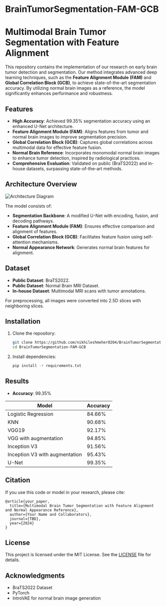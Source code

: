 # BrainTumorSegmentation-FAM-GCB
# Multimodal Brain Tumor Segmentation with Feature Alignment

This repository contains the implementation of our research on early brain tumor detection and segmentation. Our method integrates advanced deep learning techniques, such as the **Feature Alignment Module (FAM)** and **Global Correlation Block (GCB)**, to achieve state-of-the-art segmentation accuracy. By utilizing normal brain images as a reference, the model significantly enhances performance and robustness.

## Features

- **High Accuracy**: Achieved 99.35% segmentation accuracy using an enhanced U-Net architecture.
- **Feature Alignment Module (FAM)**: Aligns features from tumor and normal brain images to improve segmentation precision.
- **Global Correlation Block (GCB)**: Captures global correlations across multimodal data for effective feature fusion.
- **Normal Brain Reference**: Incorporates monomodal normal brain images to enhance tumor detection, inspired by radiological practices.
- **Comprehensive Evaluation**: Validated on public (BraTS2022) and in-house datasets, surpassing state-of-the-art methods.

## Architecture Overview

![Architecture Diagram](path/to/architecture_diagram.png)

The model consists of:
- **Segmentation Backbone**: A modified U-Net with encoding, fusion, and decoding pathways.
- **Feature Alignment Module (FAM)**: Ensures effective comparison and alignment of features.
- **Global Correlation Block (GCB)**: Facilitates feature fusion using self-attention mechanisms.
- **Normal Appearance Network**: Generates normal brain features for alignment.

## Dataset

- **Public Dataset**: BraTS2022.
- **Public Dataset**: Normal Brain MRI Dataset.
- **In-house Dataset**: Multimodal MRI scans with tumor annotations.

For preprocessing, all images were converted into 2.5D slices with neighboring slices.

## Installation

1. Clone the repository:
   ```bash
   git clone https://github.com/nikhileshmeher0204/BrainTumorSegmentation-FAM-GCB.git
   cd BrainTumorSegmentation-FAM-GCB
   ```
2. Install dependencies:
   ```bash
   pip install -r requirements.txt
   ```

## Results

- **Accuracy**: 99.35%

| Model                          | Accuracy |
|--------------------------------|----------|
| Logistic Regression            | 84.66%   |
| KNN                            | 90.68%   |
| VGG19                          | 92.17%   |
| VGG with augmentation          | 94.85%   |
| Inception V3                   | 91.56%   |
| Inception V3 with augmentation | 95.43%   |
| U-Net                          | 99.35%   |

## Citation

If you use this code or model in your research, please cite:

```
@article{your_paper,
  title={Multimodal Brain Tumor Segmentation with Feature Alignment and Normal Appearance Reference},
  author={Your Name and Collaborators},
  journal={TBD},
  year={2024}
}
```

## License

This project is licensed under the MIT License. See the [LICENSE](LICENSE) file for details.

## Acknowledgments

- BraTS2022 Dataset
- PyTorch
- IntroVAE for normal brain image generation
